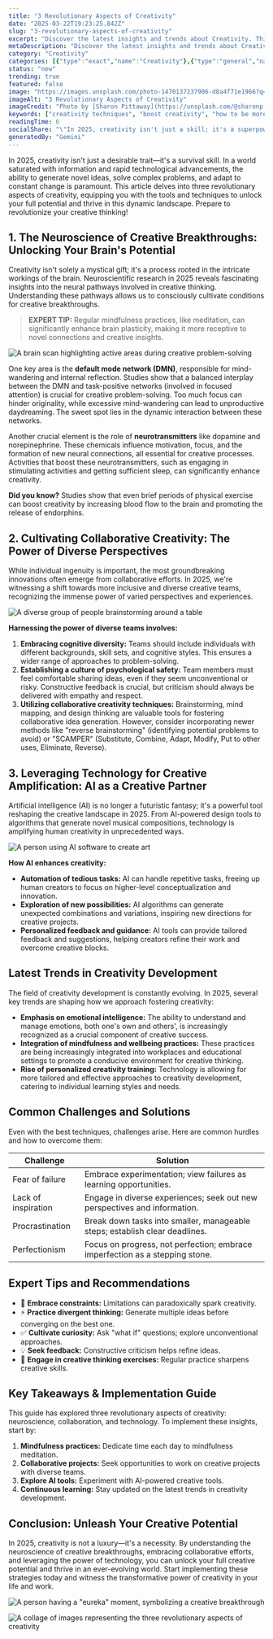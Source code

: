 ```yaml
---
title: "3 Revolutionary Aspects of Creativity"
date: "2025-03-22T19:23:25.842Z"
slug: "3-revolutionary-aspects-of-creativity"
excerpt: "Discover the latest insights and trends about Creativity. This comprehensive guide covers everything you need to know about Creativity in 2025."
metaDescription: "Discover the latest insights and trends about Creativity. This comprehensive guide covers everything you need to know about Creativity in 2025."
category: "Creativity"
categories: [{"type":"exact","name":"Creativity"},{"type":"general","name":"Art"},{"type":"medium","name":"Graphic Design"},{"type":"specific","name":"Logo Design"},{"type":"niche","name":"Brand Identity"}]
status: "new"
trending: true
featured: false
image: "https://images.unsplash.com/photo-1470137237906-d8a4f71e1966?q=85&w=1200&fit=max&fm=webp&auto=compress"
imageAlt: "3 Revolutionary Aspects of Creativity"
imageCredit: "Photo by [Sharon Pittaway](https://unsplash.com/@sharonp) on Unsplash"
keywords: ["creativity techniques", "boost creativity", "how to be more creative", "creative problem solving", "increase creativity", "creative thinking exercises", "online creativity courses", "develop creativity", "best creativity books", "improve workplace creativity"]
readingTime: 6
socialShare: "\"In 2025, creativity isn't just a skill; it's a superpower fueled by neuroscience, collaboration, and AI. Unleash yours!\""
generatedBy: "Gemini"
---
```




In 2025, creativity isn't just a desirable trait—it's a survival skill.  In a world saturated with information and rapid technological advancements, the ability to generate novel ideas, solve complex problems, and adapt to constant change is paramount.  This article delves into three revolutionary aspects of creativity, equipping you with the tools and techniques to unlock your full potential and thrive in this dynamic landscape.  Prepare to revolutionize your creative thinking!

## 1.  The Neuroscience of Creative Breakthroughs: Unlocking Your Brain's Potential

Creativity isn't solely a mystical gift; it's a process rooted in the intricate workings of the brain.  Neuroscientific research in 2025 reveals fascinating insights into the neural pathways involved in creative thinking.  Understanding these pathways allows us to consciously cultivate conditions for creative breakthroughs.

> **EXPERT TIP:**  Regular mindfulness practices, like meditation, can significantly enhance brain plasticity, making it more receptive to novel connections and creative insights.

![A brain scan highlighting active areas during creative problem-solving](https://images.unsplash.com/photo-1560421683-6856ea585c78?q=85&w=1200&fit=max&fm=webp&auto=compress)

One key area is the **default mode network (DMN)**, responsible for mind-wandering and internal reflection.  Studies show that a balanced interplay between the DMN and task-positive networks (involved in focused attention) is crucial for creative problem-solving.  Too much focus can hinder originality, while excessive mind-wandering can lead to unproductive daydreaming.  The sweet spot lies in the dynamic interaction between these networks.

Another crucial element is the role of **neurotransmitters** like dopamine and norepinephrine.  These chemicals influence motivation, focus, and the formation of new neural connections, all essential for creative processes.  Activities that boost these neurotransmitters, such as engaging in stimulating activities and getting sufficient sleep, can significantly enhance creativity.

**Did you know?**  Studies show that even brief periods of physical exercise can boost creativity by increasing blood flow to the brain and promoting the release of endorphins.

## 2.  Cultivating Collaborative Creativity: The Power of Diverse Perspectives

While individual ingenuity is important, the most groundbreaking innovations often emerge from collaborative efforts.  In 2025, we're witnessing a shift towards more inclusive and diverse creative teams, recognizing the immense power of varied perspectives and experiences.

![A diverse group of people brainstorming around a table](https://images.unsplash.com/photo-1516146544193-b54a65682f16?q=85&w=1200&fit=max&fm=webp&auto=compress)

**Harnessing the power of diverse teams involves:**

1. **Embracing cognitive diversity:**  Teams should include individuals with different backgrounds, skill sets, and cognitive styles.  This ensures a wider range of approaches to problem-solving.
2. **Establishing a culture of psychological safety:**  Team members must feel comfortable sharing ideas, even if they seem unconventional or risky.  Constructive feedback is crucial, but criticism should always be delivered with empathy and respect.
3. **Utilizing collaborative creativity techniques:** Brainstorming, mind mapping, and design thinking are valuable tools for fostering collaborative idea generation.  However, consider incorporating newer methods like "reverse brainstorming" (identifying potential problems to avoid) or "SCAMPER" (Substitute, Combine, Adapt, Modify, Put to other uses, Eliminate, Reverse).

## 3.  Leveraging Technology for Creative Amplification: AI as a Creative Partner

Artificial intelligence (AI) is no longer a futuristic fantasy; it's a powerful tool reshaping the creative landscape in 2025.  From AI-powered design tools to algorithms that generate novel musical compositions, technology is amplifying human creativity in unprecedented ways.

![A person using AI software to create art](https://images.unsplash.com/photo-1567177662154-dfeb4c93b6ae?q=85&w=1200&fit=max&fm=webp&auto=compress)

**How AI enhances creativity:**

* **Automation of tedious tasks:** AI can handle repetitive tasks, freeing up human creators to focus on higher-level conceptualization and innovation.
* **Exploration of new possibilities:** AI algorithms can generate unexpected combinations and variations, inspiring new directions for creative projects.
* **Personalized feedback and guidance:** AI tools can provide tailored feedback and suggestions, helping creators refine their work and overcome creative blocks.

##  Latest Trends in Creativity Development

The field of creativity development is constantly evolving. In 2025, several key trends are shaping how we approach fostering creativity:

* **Emphasis on emotional intelligence:**  The ability to understand and manage emotions, both one's own and others', is increasingly recognized as a crucial component of creative success.
* **Integration of mindfulness and wellbeing practices:**  These practices are being increasingly integrated into workplaces and educational settings to promote a conducive environment for creative thinking.
* **Rise of personalized creativity training:**  Technology is allowing for more tailored and effective approaches to creativity development, catering to individual learning styles and needs.

## Common Challenges and Solutions

Even with the best techniques, challenges arise.  Here are common hurdles and how to overcome them:

| Challenge                     | Solution                                                                    |
|---------------------------------|----------------------------------------------------------------------------|
| Fear of failure                | Embrace experimentation; view failures as learning opportunities.             |
| Lack of inspiration           | Engage in diverse experiences; seek out new perspectives and information.     |
| Procrastination               | Break down tasks into smaller, manageable steps; establish clear deadlines. |
| Perfectionism                  | Focus on progress, not perfection; embrace imperfection as a stepping stone. |

## Expert Tips and Recommendations

* 🔑 **Embrace constraints:**  Limitations can paradoxically spark creativity.
* ⚡ **Practice divergent thinking:**  Generate multiple ideas before converging on the best one.
* ✅ **Cultivate curiosity:**  Ask "what if" questions; explore unconventional approaches.
*  💡 **Seek feedback:**  Constructive criticism helps refine ideas.
*  🧠 **Engage in creative thinking exercises:**  Regular practice sharpens creative skills.

##  Key Takeaways & Implementation Guide

This guide has explored three revolutionary aspects of creativity:  neuroscience, collaboration, and technology.  To implement these insights, start by:

1. **Mindfulness practices:** Dedicate time each day to mindfulness meditation.
2. **Collaborative projects:** Seek opportunities to work on creative projects with diverse teams.
3. **Explore AI tools:** Experiment with AI-powered creative tools.
4. **Continuous learning:** Stay updated on the latest trends in creativity development.

## Conclusion: Unleash Your Creative Potential

In 2025, creativity is not a luxury—it's a necessity. By understanding the neuroscience of creative breakthroughs, embracing collaborative efforts, and leveraging the power of technology, you can unlock your full creative potential and thrive in an ever-evolving world.  Start implementing these strategies today and witness the transformative power of creativity in your life and work.

![A person having a "eureka" moment, symbolizing a creative breakthrough](https://images.unsplash.com/photo-1461344577544-4e5dc9487184?q=85&w=1200&fit=max&fm=webp&auto=compress)

![A collage of images representing the three revolutionary aspects of creativity](https://images.unsplash.com/photo-1470137237906-d8a4f71e1966?q=85&w=1200&fit=max&fm=webp&auto=compress)

